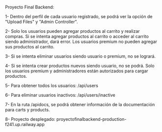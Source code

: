 Proyecto Final Backend:

1- Dentro del perfil de cada usuario registrado, se podrá ver la opción de "Upload Files" y "Admin Controller".

2- Solo los usuarios pueden agregar productos al carrito y realizar compras. Si se intenta agregar productos al carrito o acceder al carrito siendo administrador, dará error. Los usuarios premium no pueden agregar sus productos al carrito.

3- Si se intenta eliminar usuarios siendo usuario o premium, no se logrará.

4- Si se intenta crear productos nuevos siendo usuario, no se podrá. Solo los usuarios premium y administradores están autorizados para cargar productos.

5- Para obtener todos los usuarios: /api/users

6- Para eliminar usuarios inactivos: /api/users/inactive

7- En la ruta /apidocs, se podrá obtener información de la documentación para carts y products.

8- Proyecto desplegado: proyectofinalbackend-production-f241.up.railway.app